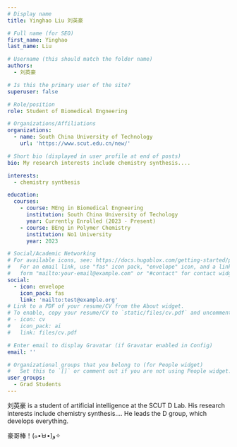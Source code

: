```yaml
---
# Display name
title: Yinghao Liu 刘英豪

# Full name (for SEO)
first_name: Yinghao
last_name: Liu

# Username (this should match the folder name)
authors:
  - 刘英豪

# Is this the primary user of the site?
superuser: false

# Role/position
role: Student of Biomedical Engneering

# Organizations/Affiliations
organizations:
  - name: South China University of Technology
    url: 'https://www.scut.edu.cn/new/'

# Short bio (displayed in user profile at end of posts)
bio: My research interests include chemistry synthesis....

interests:
  - chemistry synthesis

education:
  courses:
    - course: MEng in Biomedical Engneering
      institution: South China University of Techology
      year: Currently Enrolled (2023 - Present)
    - course: BEng in Polymer Chemistry
      institution: No1 University
      year: 2023

# Social/Academic Networking
# For available icons, see: https://docs.hugoblox.com/getting-started/page-builder/#icons
#   For an email link, use "fas" icon pack, "envelope" icon, and a link in the
#   form "mailto:your-email@example.com" or "#contact" for contact widget.
social:
  - icon: envelope
    icon_pack: fas
    link: 'mailto:test@example.org'
# Link to a PDF of your resume/CV from the About widget.
# To enable, copy your resume/CV to `static/files/cv.pdf` and uncomment the lines below.
# - icon: cv
#   icon_pack: ai
#   link: files/cv.pdf

# Enter email to display Gravatar (if Gravatar enabled in Config)
email: ''

# Organizational groups that you belong to (for People widget)
#   Set this to `[]` or comment out if you are not using People widget.
user_groups:
  - Grad Students
---
```


刘英豪 is a student of artificial intelligence at the SCUT D Lab. His research interests include chemistry synthesis.... He leads the D group, which develops everything.

豪哥棒！(๑•̀ㅂ•́)و✧
